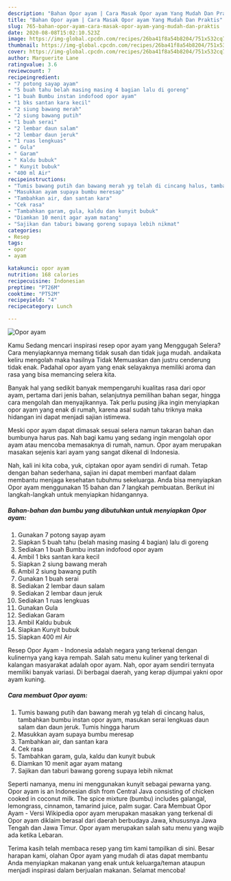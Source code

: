 ```yaml
---
description: "Bahan Opor ayam | Cara Masak Opor ayam Yang Mudah Dan Praktis"
title: "Bahan Opor ayam | Cara Masak Opor ayam Yang Mudah Dan Praktis"
slug: 765-bahan-opor-ayam-cara-masak-opor-ayam-yang-mudah-dan-praktis
date: 2020-08-08T15:02:10.523Z
image: https://img-global.cpcdn.com/recipes/26ba41f8a54b8204/751x532cq70/opor-ayam-foto-resep-utama.jpg
thumbnail: https://img-global.cpcdn.com/recipes/26ba41f8a54b8204/751x532cq70/opor-ayam-foto-resep-utama.jpg
cover: https://img-global.cpcdn.com/recipes/26ba41f8a54b8204/751x532cq70/opor-ayam-foto-resep-utama.jpg
author: Marguerite Lane
ratingvalue: 3.6
reviewcount: 7
recipeingredient:
- "7 potong sayap ayam"
- "5 buah tahu belah masing masing 4 bagian lalu di goreng"
- "1 buah Bumbu instan indofood opor ayam"
- "1 bks santan kara kecil"
- "2 siung bawang merah"
- "2 siung bawang putih"
- "1 buah serai"
- "2 lembar daun salam"
- "2 lembar daun jeruk"
- "1 ruas lengkuas"
- " Gula"
- " Garam"
- " Kaldu bubuk"
- " Kunyit bubuk"
- "400 ml Air"
recipeinstructions:
- "Tumis bawang putih dan bawang merah yg telah di cincang halus, tambahkan bumbu instan opor ayam, masukan serai lengkuas daun salam dan daun jeruk. Tumis hingga harum"
- "Masukkan ayam supaya bumbu meresap"
- "Tambahkan air, dan santan kara"
- "Cek rasa"
- "Tambahkan garam, gula, kaldu dan kunyit bubuk"
- "Diamkan 10 menit agar ayam matang"
- "Sajikan dan taburi bawang goreng supaya lebih nikmat"
categories:
- Resep
tags:
- opor
- ayam

katakunci: opor ayam 
nutrition: 168 calories
recipecuisine: Indonesian
preptime: "PT26M"
cooktime: "PT52M"
recipeyield: "4"
recipecategory: Lunch

---
```



![Opor ayam](https://img-global.cpcdn.com/recipes/26ba41f8a54b8204/751x532cq70/opor-ayam-foto-resep-utama.jpg)

Kamu Sedang mencari inspirasi resep opor ayam yang Menggugah Selera? Cara menyiapkannya memang tidak susah dan tidak juga mudah. andaikata keliru mengolah maka hasilnya Tidak Memuaskan dan justru cenderung tidak enak. Padahal opor ayam yang enak selayaknya memiliki aroma dan rasa yang bisa memancing selera kita.

Banyak hal yang sedikit banyak mempengaruhi kualitas rasa dari opor ayam, pertama dari jenis bahan, selanjutnya pemilihan bahan segar, hingga cara mengolah dan menyajikannya. Tak perlu pusing jika ingin menyiapkan opor ayam yang enak di rumah, karena asal sudah tahu triknya maka hidangan ini dapat menjadi sajian istimewa.

Meski opor ayam dapat dimasak sesuai selera namun takaran bahan dan bumbunya harus pas. Nah bagi kamu yang sedang ingin mengolah opor ayam atau mencoba memasaknya di rumah, namun. Opor ayam merupakan masakan sejenis kari ayam yang sangat dikenal di Indonesia.


Nah, kali ini kita coba, yuk, ciptakan opor ayam sendiri di rumah. Tetap dengan bahan sederhana, sajian ini dapat memberi manfaat dalam membantu menjaga kesehatan tubuhmu sekeluarga. Anda bisa menyiapkan Opor ayam menggunakan 15 bahan dan 7 langkah pembuatan. Berikut ini langkah-langkah untuk menyiapkan hidangannya.

<!--inarticleads1-->

##### Bahan-bahan dan bumbu yang dibutuhkan untuk menyiapkan Opor ayam:

1. Gunakan 7 potong sayap ayam
1. Siapkan 5 buah tahu (belah masing masing 4 bagian) lalu di goreng
1. Sediakan 1 buah Bumbu instan indofood opor ayam
1. Ambil 1 bks santan kara kecil
1. Siapkan 2 siung bawang merah
1. Ambil 2 siung bawang putih
1. Gunakan 1 buah serai
1. Sediakan 2 lembar daun salam
1. Sediakan 2 lembar daun jeruk
1. Sediakan 1 ruas lengkuas
1. Gunakan  Gula
1. Sediakan  Garam
1. Ambil  Kaldu bubuk
1. Siapkan  Kunyit bubuk
1. Siapkan 400 ml Air


Resep Opor Ayam - Indonesia adalah negara yang terkenal dengan kulinernya yang kaya rempah. Salah satu menu kuliner yang terkenal di kalangan masyarakat adalah opor ayam. Nah, opor ayam sendiri ternyata memiliki banyak variasi. Di berbagai daerah, yang kerap dijumpai yakni opor ayam kuning. 

<!--inarticleads2-->

##### Cara membuat Opor ayam:

1. Tumis bawang putih dan bawang merah yg telah di cincang halus, tambahkan bumbu instan opor ayam, masukan serai lengkuas daun salam dan daun jeruk. Tumis hingga harum
1. Masukkan ayam supaya bumbu meresap
1. Tambahkan air, dan santan kara
1. Cek rasa
1. Tambahkan garam, gula, kaldu dan kunyit bubuk
1. Diamkan 10 menit agar ayam matang
1. Sajikan dan taburi bawang goreng supaya lebih nikmat


Seperti namanya, menu ini menggunakan kunyit sebagai pewarna yang. Opor ayam is an Indonesian dish from Central Java consisting of chicken cooked in coconut milk. The spice mixture (bumbu) includes galangal, lemongrass, cinnamon, tamarind juice, palm sugar. Cara Membuat Opor Ayam - Versi Wikipedia opor ayam merupakan masakan yang terkenal di Opor ayam diklaim berasal dari daerah berbudaya Jawa, khususnya Jawa Tengah dan Jawa Timur. Opor ayam merupakan salah satu menu yang wajib ada ketika Lebaran. 

Terima kasih telah membaca resep yang tim kami tampilkan di sini. Besar harapan kami, olahan Opor ayam yang mudah di atas dapat membantu Anda menyiapkan makanan yang enak untuk keluarga/teman ataupun menjadi inspirasi dalam berjualan makanan. Selamat mencoba!
